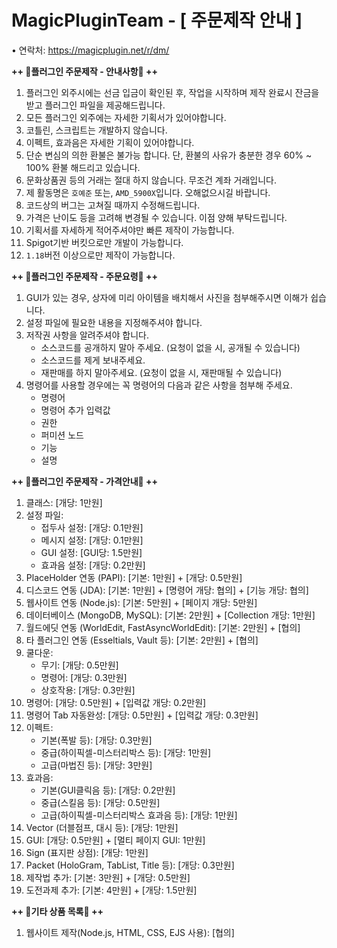 # MagicPluginTeam - [ 주문제작 안내 ]

• 연락처: https://magicplugin.net/r/dm/

**++ 📢플러그인 주문제작 - 안내사항📢 ++**
1. 플러그인 외주시에는 선금 입금이 확인된 후, 작업을 시작하며 제작 완료시 잔금을 받고 플러그인 파일을 제공해드립니다.
2. 모든 플러그인 외주에는 자세한 기획서가 있어야합니다.
3. 코틀린, 스크립트는 개발하지 않습니다.
4. 이펙트, 효과음은 자세한 기획이 있어야합니다.
5. 단순 변심의 의한 환불은 불가능 합니다. 단, 환불의 사유가 충분한 경우 60% ~ 100% 환불 해드리고 있습니다.
6. 문화상품권 등의 거래는 절대 하지 않습니다. 무조건 계좌 거래입니다.
7. 제 활동명은 `호예준` 또는, `AMD_5900X`입니다. 오해없으시길 바랍니다.
8. 코드상의 버그는 고쳐질 때까지 수정해드립니다.
9. 가격은 난이도 등을 고려해 변경될 수 있습니다. 이점 양해 부탁드립니다.
10. 기획서를 자세하게 적어주셔야만 빠른 제작이 가능합니다.
11. Spigot기반 버킷으로만 개발이 가능합니다.
12. `1.18`버전 이상으로만 제작이 가능합니다.

**++ 📢플러그인 주문제작 - 주문요령📢 ++**
1. GUI가 있는 경우, 상자에 미리 아이템을 배치해서 사진을 첨부해주시면 이해가 쉽습니다.
2. 설정 파일에 필요한 내용을 지정해주셔야 합니다.
3. 저작권 사항을 알려주셔야 합니다.
    - 소스코드를 공개하지 말아 주세요. (요청이 없을 시, 공개될 수 있습니다)
    - 소스코드를 제게 보내주세요.
    - 재판매를 하지 말아주세요. (요청이 없을 시, 재판매될 수 있습니다)
4. 명령어를 사용할 경우에는 꼭 명령어의 다음과 같은 사항을 첨부해 주세요.
    - 명령어
    - 명령어 추가 입력값
    - 권한
    - 퍼미션 노드
    - 기능
    - 설명

**++ 💸플러그인 주문제작 - 가격안내💸 ++**
1. 클래스: [개당: 1만원]
2. 설정 파일:
    - 접두사 설정: [개당: 0.1만원]
    - 메시지 설정: [개당: 0.1만원]
    - GUI 설정: [GUI당: 1.5만원]
    - 효과음 설정: [개당: 0.2만원]
3. PlaceHolder 연동 (PAPI): [기본: 1만원] + [개당: 0.5만원]
4. 디스코드 연동 (JDA): [기본: 1만원] + [명령어 개당: 협의] + [기능 개당: 협의]
5. 웹사이트 연동 (Node.js): [기본: 5만원] + [페이지 개당: 5만원]
6. 데이터베이스 (MongoDB, MySQL): [기본: 2만원] + [Collection 개당: 1만원]
7. 월드에딧 연동 (WorldEdit, FastAsyncWorldEdit): [기본: 2만원] + [협의]
8. 타 플러그인 연동 (Esseltials, Vault 등): [기본: 2만원] + [협의]
9. 쿨다운:
    - 무기: [개당: 0.5만원]
    - 명령어: [개당: 0.3만원]
    - 상호작용: [개당: 0.3만원]
10. 명령어: [개당: 0.5만원] + [입력값 개당: 0.2만원]
11. 명령어 Tab 자동완성: [개당: 0.5만원] + [입력값 개당: 0.3만원]
12. 이펙트:
    - 기본(폭발 등): [개당: 0.3만원]
    - 중급(하이픽셀-미스터리박스 등): [개당: 1만원]
    - 고급(마법진 등): [개당: 3만원]
13. 효과음:
    - 기본(GUI클릭음 등): [개당: 0.2만원]
    - 중급(스킬음 등): [개당: 0.5만원]
    - 고급(하이픽셀-미스터리박스 효과음 등): [개당: 1만원]
14. Vector (더블점프, 대시 등): [개당: 1만원]
15. GUI: [개당: 0.5만원] + [멀티 페이지 GUI: 1만원]
16. Sign (표지판 상점): [개당: 1만원]
17. Packet (HoloGram, TabList, Title 등): [개당: 0.3만원]
18. 제작법 추가: [기본: 3만원] + [개당: 0.5만원]
19. 도전과제 추가: [기본: 4만원] + [개당: 1.5만원]

**++ 📢기타 상품 목록📢 ++**
1. 웹사이트 제작(Node.js, HTML, CSS, EJS 사용): [협의]
